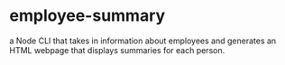 # employee-summary
a Node CLI that takes in information about employees and generates an HTML webpage that displays summaries for each person.
